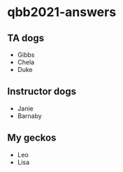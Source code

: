 # qbb2021-answers

## TA dogs
* Gibbs
* Chela
* Duke

## Instructor dogs
* Janie
* Barnaby

## My geckos
* Leo
* Lisa
